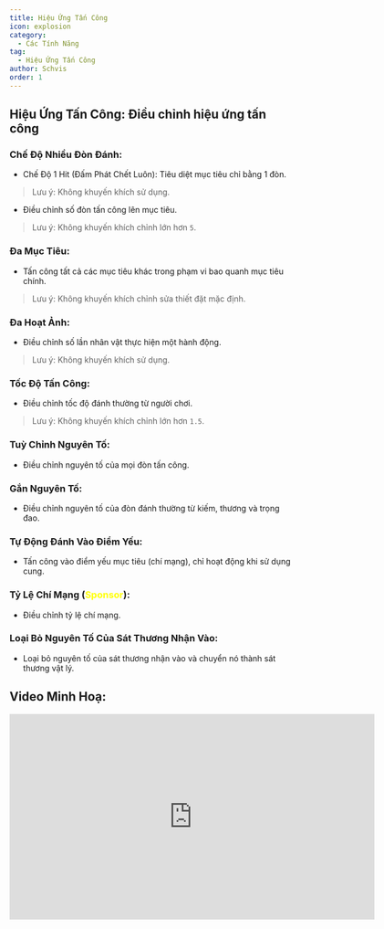 ```yaml
---
title: Hiệu Ứng Tấn Công
icon: explosion
category:
  - Các Tính Năng
tag:
  - Hiệu Ứng Tấn Công
author: Schvis
order: 1
---
```


## Hiệu Ứng Tấn Công: Điều chỉnh hiệu ứng tấn công

### Chế Độ Nhiều Đòn Đánh:
- Chế Độ 1 Hit (Đấm Phát Chết Luôn): Tiêu diệt mục tiêu chỉ bằng 1 đòn.
> Lưu ý: Không khuyến khích sử dụng.
- Điều chỉnh số đòn tấn công lên mục tiêu.
> Lưu ý: Không khuyến khích chỉnh lớn hơn `5`.
### Đa Mục Tiêu:
- Tấn công tất cả các mục tiêu khác trong phạm vi bao quanh mục tiêu chính.
> Lưu ý: Không khuyến khích chỉnh sửa thiết đặt mặc định.
### Đa Hoạt Ảnh:
- Điều chỉnh số lần nhân vật thực hiện một hành động.
> Lưu ý: Không khuyến khích sử dụng.
### Tốc Độ Tấn Công:
- Điều chỉnh tốc độ đánh thường từ người chơi.
> Lưu ý: Không khuyến khích chỉnh lớn hơn `1.5`.
### Tuỳ Chỉnh Nguyên Tố:
- Điều chỉnh nguyên tố của mọi đòn tấn công.
### Gắn Nguyên Tố:
- Điều chỉnh nguyên tố của đòn đánh thường từ kiếm, thương và trọng đao.
### Tự Động Đánh Vào Điểm Yếu:
- Tấn công vào điểm yếu mục tiêu (chí mạng), chỉ hoạt động khi sử dụng cung.
### Tỷ Lệ Chí Mạng (<span style='color:yellow;'>Sponsor</span>):
- Điều chỉnh tỷ lệ chí mạng.
### Loại Bỏ Nguyên Tố Của Sát Thương Nhận Vào:
- Loại bỏ nguyên tố của sát thương nhận vào và chuyển nó thành sát thương vật lý.

## Video Minh Hoạ:

<div class="iframe-container"><iframe width="640" height="360" src="https://www.youtube.com/embed/1BdKwxBjWyg?list=PL5eI1Tb64p56g27qfYk7VuFTz4FK6YrKa" title="Korepi - Attack Effects" frameborder="0" allow="accelerometer; autoplay; clipboard-write; encrypted-media; gyroscope; picture-in-picture; web-share" allowfullscreen></iframe></div>
